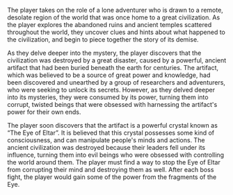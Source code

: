 The player takes on the role of a lone adventurer who is drawn to a remote, desolate region of the world that was once home to a great civilization. As the player explores the abandoned ruins and ancient temples scattered throughout the world, they uncover clues and hints about what happened to the civilization, and begin to piece together the story of its demise.

As they delve deeper into the mystery, the player discovers that the civilization was destroyed by a great disaster, caused by a powerful, ancient artifact that had been buried beneath the earth for centuries. The artifact, which was believed to be a source of great power and knowledge, had been discovered and unearthed by a group of researchers and adventurers, who were seeking to unlock its secrets. However, as they delved deeper into its mysteries, they were consumed by its power, turning them into corrupt, twisted beings that were obsessed with harnessing the artifact's power for their own ends.

The player soon discovers that the artifact is a powerful crystal known as “The Eye of Eltar”. It is believed that this crystal possesses some kind of consciousness, and can manipulate people's minds and actions. The ancient civilization was destroyed because their leaders fell under its influence, turning them into evil beings who were obsessed with controlling the world around them. The player must find a way to stop the Eye of Eltar from corrupting their mind and destroying them as well. After each boss fight, the player would gain some of the power from the fragments of the Eye.